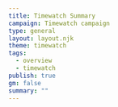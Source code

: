 ```yaml
---
title: Timewatch Summary
campaign: Timewatch campaign
type: general
layout: layout.njk
theme: timewatch
tags:
  - overview
  - timewatch
publish: true
gm: false
summary: ""
---
```

